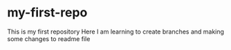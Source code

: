 # my-first-repo
This is my first repository
Here I am learning to create branches and making some changes to readme file
